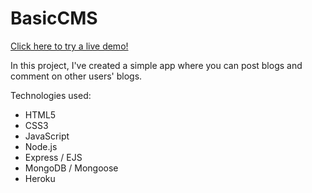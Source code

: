 # BasicCMS

[Click here to try a live demo!](https://basic-cms-by-nicholas-ewing.herokuapp.com)

In this project, I've created a simple app where you can post blogs and comment on other users' blogs.

Technologies used:
* HTML5
* CSS3
* JavaScript
* Node.js
* Express / EJS
* MongoDB / Mongoose
* Heroku